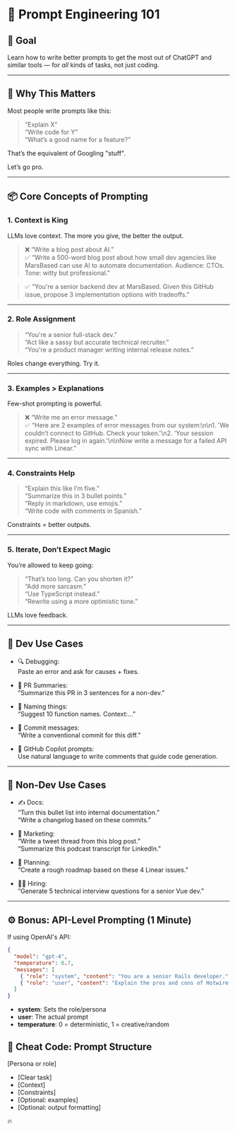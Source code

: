 # 🧠 Prompt Engineering 101

## 🎯 Goal
Learn how to write better prompts to get the most out of ChatGPT and similar tools — for *all* kinds of tasks, not just coding.

---

## 🚀 Why This Matters

Most people write prompts like this:

> “Explain X”  
> “Write code for Y”  
> “What’s a good name for a feature?”

That’s the equivalent of Googling "stuff".

Let’s go pro.

---

## 📦 Core Concepts of Prompting

### 1. **Context is King**
LLMs love context. The more you give, the better the output.

> ❌ “Write a blog post about AI.”  
> ✅ “Write a 500-word blog post about how small dev agencies like MarsBased can use AI to automate documentation. Audience: CTOs. Tone: witty but professional.”

> ✅ “You're a senior backend dev at MarsBased. Given this GitHub issue, propose 3 implementation options with tradeoffs.”

---

### 2. **Role Assignment**

> “You're a senior full-stack dev.”  
> “Act like a sassy but accurate technical recruiter.”  
> “You're a product manager writing internal release notes.”  

Roles change everything. Try it.

---

### 3. **Examples > Explanations**

Few-shot prompting is powerful.

> ❌ “Write me an error message.”  
> ✅ “Here are 2 examples of error messages from our system:\n\n1. 'We couldn’t connect to GitHub. Check your token.'\n2. 'Your session expired. Please log in again.'\n\nNow write a message for a failed API sync with Linear.”

---

### 4. **Constraints Help**

> “Explain this like I’m five.”  
> “Summarize this in 3 bullet points.”  
> “Reply in markdown, use emojis.”  
> “Write code with comments in Spanish.”  

Constraints = better outputs.

---

### 5. **Iterate, Don’t Expect Magic**

You’re allowed to keep going:

> “That’s too long. Can you shorten it?”  
> “Add more sarcasm.”  
> “Use TypeScript instead.”  
> “Rewrite using a more optimistic tone.”

LLMs love feedback.

---

## 🔧 Dev Use Cases

- 🔍 Debugging:  
  Paste an error and ask for causes + fixes.
  
- 📄 PR Summaries:  
  “Summarize this PR in 3 sentences for a non-dev.”

- 🧠 Naming things:  
  “Suggest 10 function names. Context:…”

- 📜 Commit messages:  
  “Write a conventional commit for this diff.”

- 🤖 GitHub Copilot prompts:  
  Use natural language to write comments that guide code generation.

---

## 💼 Non-Dev Use Cases

- ✍️ Docs:  
  “Turn this bullet list into internal documentation.”  
  “Write a changelog based on these commits.”

- 📣 Marketing:  
  “Write a tweet thread from this blog post.”  
  “Summarize this podcast transcript for LinkedIn.”

- 📅 Planning:  
  “Create a rough roadmap based on these 4 Linear issues.”

- 🧑‍🏫 Hiring:  
  “Generate 5 technical interview questions for a senior Vue dev.”

---

## ⚙️ Bonus: API-Level Prompting (1 Minute)

If using OpenAI's API:

```json
{
  "model": "gpt-4",
  "temperature": 0.7,
  "messages": [
    { "role": "system", "content": "You are a senior Rails developer." },
    { "role": "user", "content": "Explain the pros and cons of Hotwire." }
  ]
}
```

-	**system**: Sets the role/persona
-	**user**: The actual prompt
-	**temperature**: 0 = deterministic, 1 = creative/random

## 🎁 Cheat Code: Prompt Structure

[Persona or role]
+ [Clear task]
+ [Context]
+ [Constraints]
+ [Optional: examples]
+ [Optional: output formatting]


🔥
